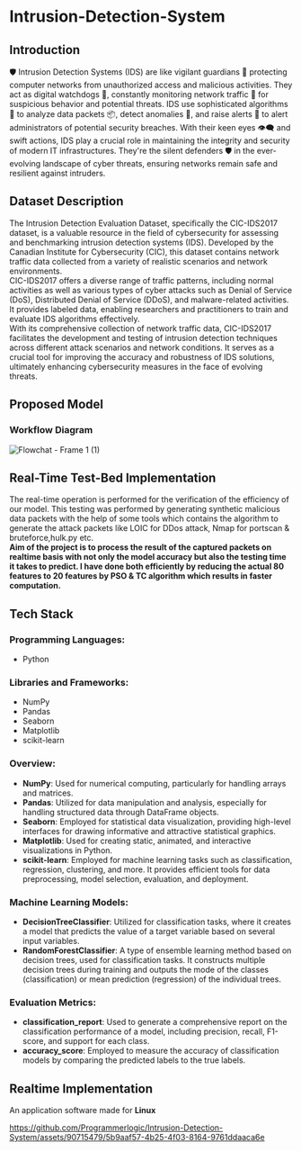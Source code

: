 # Intrusion-Detection-System
## Introduction
🛡️ Intrusion Detection Systems (IDS) are like vigilant guardians 👀 protecting computer networks from unauthorized access and malicious activities. They act as digital watchdogs 🐾, constantly monitoring network traffic 📡 for suspicious behavior and potential threats. IDS use sophisticated algorithms 🧠 to analyze data packets 📦, detect anomalies 🚨, and raise alerts 🚩 to alert administrators of potential security breaches. With their keen eyes 👁️‍🗨️ and swift actions, IDS play a crucial role in maintaining the integrity and security of modern IT infrastructures. They're the silent defenders 🛡️ in the ever-evolving landscape of cyber threats, ensuring networks remain safe and resilient against intruders.
## Dataset Description
The Intrusion Detection Evaluation Dataset, specifically the CIC-IDS2017 dataset, is a valuable resource in the field of cybersecurity for assessing and benchmarking intrusion detection systems (IDS). Developed by the Canadian Institute for Cybersecurity (CIC), this dataset contains network traffic data collected from a variety of realistic scenarios and network environments.</br>
CIC-IDS2017 offers a diverse range of traffic patterns, including normal activities as well as various types of cyber attacks such as Denial of Service (DoS), Distributed Denial of Service (DDoS), and malware-related activities. It provides labeled data, enabling researchers and practitioners to train and evaluate IDS algorithms effectively.</br>
With its comprehensive collection of network traffic data, CIC-IDS2017 facilitates the development and testing of intrusion detection techniques across different attack scenarios and network conditions. It serves as a crucial tool for improving the accuracy and robustness of IDS solutions, ultimately enhancing cybersecurity measures in the face of evolving threats.
## Proposed Model
### Workflow Diagram
![Flowchat - Frame 1 (1)](https://github.com/Programmerlogic/Intrusion-Detection-System/assets/90715479/9d824993-7389-4d5e-808a-51b1c69b67af)
## Real-Time Test-Bed Implementation
The real-time operation is performed for the verification of the efficiency of our model. This testing was performed by generating synthetic malicious data packets with the help of some tools which contains the algorithm to generate the attack packets like LOIC for DDos attack, Nmap for portscan & bruteforce,hulk.py etc. </br>
**Aim of the project is to process the result of the captured packets on realtime basis with not only the model accuracy but also the testing time it takes to predict. I have done both efficiently by reducing the actual 80 features to 20 features by PSO & TC algorithm which results in faster computation.** 
## Tech Stack
### Programming Languages:
- Python
### Libraries and Frameworks:
- NumPy
- Pandas
- Seaborn
- Matplotlib
- scikit-learn
### Overview:
- **NumPy**: Used for numerical computing, particularly for handling arrays and matrices.
- **Pandas**: Utilized for data manipulation and analysis, especially for handling structured data through DataFrame objects.
- **Seaborn**: Employed for statistical data visualization, providing high-level interfaces for drawing informative and attractive statistical graphics.
- **Matplotlib**: Used for creating static, animated, and interactive visualizations in Python.
- **scikit-learn**: Employed for machine learning tasks such as classification, regression, clustering, and more. It provides efficient tools for data preprocessing, model selection, evaluation, and deployment.
### Machine Learning Models:
- **DecisionTreeClassifier**: Utilized for classification tasks, where it creates a model that predicts the value of a target variable based on several input variables.
- **RandomForestClassifier**: A type of ensemble learning method based on decision trees, used for classification tasks. It constructs multiple decision trees during training and outputs the mode of the classes (classification) or mean prediction (regression) of the individual trees.
### Evaluation Metrics:
- **classification_report**: Used to generate a comprehensive report on the classification performance of a model, including precision, recall, F1-score, and support for each class.
- **accuracy_score**: Employed to measure the accuracy of classification models by comparing the predicted labels to the true labels.
## Realtime Implementation 
An application software made for **Linux**</br>


https://github.com/Programmerlogic/Intrusion-Detection-System/assets/90715479/5b9aaf57-4b25-4f03-8164-9761ddaaca6e

